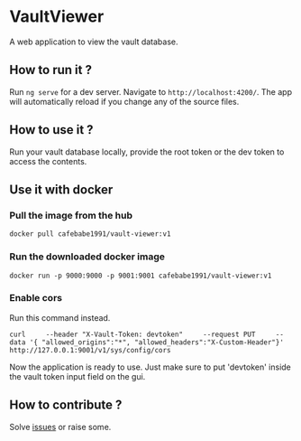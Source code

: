 # VaultViewer

A web application to view the vault database.

## How to run it ?

Run `ng serve` for a dev server. Navigate to `http://localhost:4200/`. The app will automatically reload if you change any of the source files.

## How to use it ?

Run your vault database locally, provide the root token or the dev token to access the contents.

## Use it with docker

### Pull the image from the hub 

`docker pull cafebabe1991/vault-viewer:v1`

### Run the downloaded docker image

`docker run -p 9000:9000 -p 9001:9001 cafebabe1991/vault-viewer:v1`

### Enable cors

Run this command instead.

`curl     --header "X-Vault-Token: devtoken"     --request PUT     --data '{ "allowed_origins":"*", "allowed_headers":"X-Custom-Header"}'     http://127.0.0.1:9001/v1/sys/config/cors`

Now the application is ready to use. Just make sure to put 'devtoken' inside the vault token input field on the gui.

## How to contribute ?

Solve [issues](https://github.com/raul1991/vault-viewer/issues?q=is%3Aissue+is%3Aopen) or raise some.

